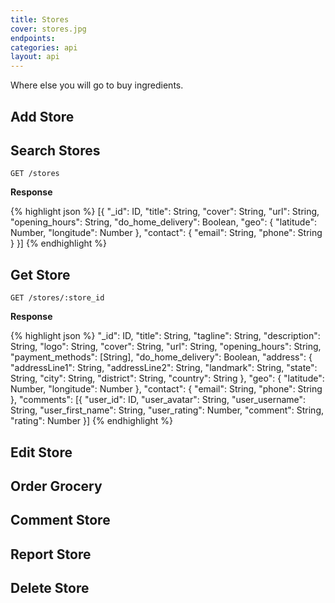 ```yaml
---
title: Stores
cover: stores.jpg
endpoints: 
categories: api
layout: api    
---
```

Where else you will go to buy ingredients.
<!--more-->

## Add Store


## Search Stores

`GET /stores`

**Response**

{% highlight json %}
[{
	"_id": ID,
	"title": String,
	"cover": String,
	"url": String,
	"opening_hours": String,
	"do_home_delivery": Boolean,
	"geo": {
	    "latitude": Number,
	    "longitude": Number
	},
	"contact": {
	    "email": String,
	    "phone": String
	}
}]
{% endhighlight %}


## Get Store

`GET /stores/:store_id`

**Response**

{% highlight json %}
"_id": ID,
"title": String,
"tagline": String,
"description": String,
"logo": String,
"cover": String,
"url": String,
"opening_hours": String,
"payment_methods": [String],
"do_home_delivery": Boolean,
"address": {
    "addressLine1": String,
    "addressLine2": String,
    "landmark": String,
    "state": String,
    "city": String,
    "district": String,
    "country": String
},
"geo": {
    "latitude": Number,
    "longitude": Number
},
"contact": {
    "email": String,
    "phone": String
},
"comments": [{
    "user_id": ID,
    "user_avatar": String,
    "user_username": String,
    "user_first_name": String,
    "user_rating": Number,
    "comment": String,
    "rating": Number
}]
{% endhighlight %}


## Edit Store

## Order Grocery

## Comment Store

## Report Store

## Delete Store